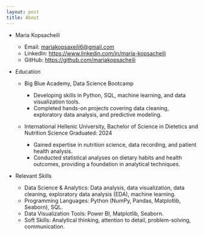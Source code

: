 ```yaml
---
layout: post
title: About
---
```


- Maria Kopsacheili 
  - Email: mariakopsaxeili6@gmail.com
  - LinkedIn: https://www.linkedin.com/in/maria-kopsacheili
  - GitHub: https://github.com/mariakopsacheili
 
- Education
  - Big Blue Academy, Data Science Bootcamp
    - Developing skills in Python, SQL, machine learning, and data visualization tools.
    - Completed hands-on projects covering data cleaning, exploratory data analysis, and predictive modeling.
      
  - International Hellenic University, Bachelor of Science in Dietetics and Nutrition Science
  Graduated: 2024
    - Gained expertise in nutrition science, data recording, and patient health analysis.
    - Conducted statistical analyses on dietary habits and health outcomes, providing a foundation in analytical techniques.
   
- Relevant Skills
  - Data Science & Analytics: Data analysis, data visualization, data cleaning, exploratory data analysis (EDA), machine learning.
  - Programming Languages: Python (NumPy, Pandas, Matplotlib, Seaborn), SQL.
  - Data Visualization Tools: Power BI, Matplotlib, Seaborn.
  - Soft Skills: Analytical thinking, attention to detail, problem-solving, communication.
